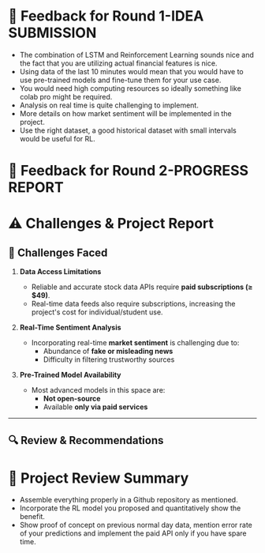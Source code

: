 # 📝 Feedback for Round 1-IDEA SUBMISSION

- The combination of LSTM and Reinforcement Learning sounds nice and the fact that you are utilizing actual financial features is nice.  
- Using data of the last 10 minutes would mean that you would have to use pre-trained models and fine-tune them for your use case.  
- You would need high computing resources so ideally something like colab pro might be required.  
- Analysis on real time is quite challenging to implement.  
- More details on how market sentiment will be implemented in the project.  
- Use the right dataset, a good historical dataset with small intervals would be useful for RL.

# 📝 Feedback for Round 2-PROGRESS REPORT

# ⚠️ Challenges & Project Report

## 🚧 Challenges Faced

1. **Data Access Limitations**
   - Reliable and accurate stock data APIs require **paid subscriptions (≥ $49)**.
   - Real-time data feeds also require subscriptions, increasing the project's cost for individual/student use.

2. **Real-Time Sentiment Analysis**
   - Incorporating real-time **market sentiment** is challenging due to:
     - Abundance of **fake or misleading news**
     - Difficulty in filtering trustworthy sources

3. **Pre-Trained Model Availability**
   - Most advanced models in this space are:
     - **Not open-source**
     - Available **only via paid services**
---

## 🔍 Review & Recommendations

# 🧪 Project Review Summary

- Assemble everything properly in a Github repository as mentioned.  
- Incorporate the RL model you proposed and quantitatively show the benefit.  
- Show proof of concept on previous normal day data, mention error rate of your predictions and implement the paid API only if you have spare time.


  
